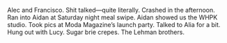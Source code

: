 Alec and Francisco. Shit talked—quite literally. Crashed in the afternoon. Ran into Aidan at Saturday night meal swipe. Aidan showed us the WHPK studio. Took pics at Moda Magazine’s launch party. Talked to Alia for a bit. Hung out with Lucy. Sugar brie crepes. The Lehman brothers.